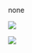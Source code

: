none

<img src="https://img.shields.io/badge/Java-007396?Java-orange"></a>

<img src="https://img.shields.io/badge/Java-007396?style=flat-square&logo=Java&logoColor=white"/></a>
